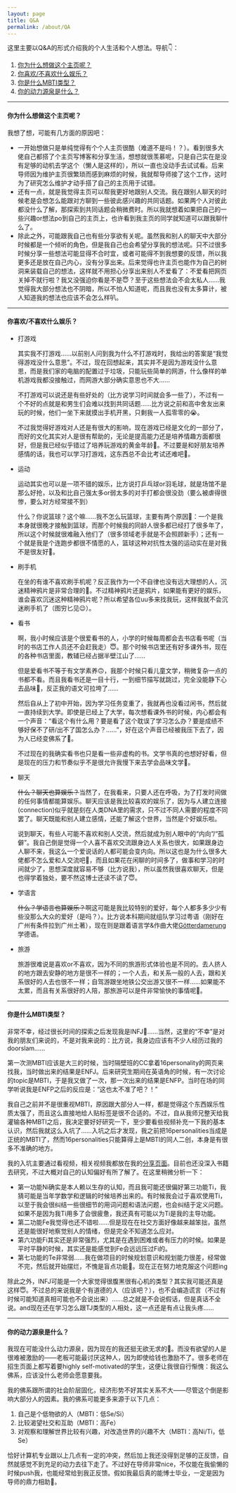 ```yaml
---
layout: page
title: Q&A
permalink: /about/QA
---
```


这里主要以Q&A的形式介绍我的个人生活和个人想法。导航👇：

1. [你为什么想做这个主页呢？](#你为什么想做这个主页呢)
2. [你喜欢/不喜欢什么娱乐？](#你喜欢不喜欢什么娱乐)
3. [你是什么MBTI类型？](#你是什么mbti类型)
4. [你的动力源泉是什么？](#你的动力源泉是什么)

---

#### 你为什么想做这个主页呢？

我想了想，可能有几方面的原因吧：

- 一开始想做只是单纯觉得有个个人主页很酷（难道不是吗！？）。看到很多大佬自己都搭了个主页写博客和分享生活，想想就很羡慕呢，只是自己实在是没有足够的动机去学这个（懒人是这样的），所以一直也没动手去试试看。后来导师因为维护主页很繁琐而感到麻烦的时候，我就帮导师接了这个工作，这时为了研究怎么维护才动手搭了自己的主页用于试错。
- 还有一点，就是我觉得主页可以帮我更好地跟别人交流。我在跟别人聊天的时候老是会想怎么能跟对方聊到一些彼此感兴趣的共同话题。如果两个人对彼此都没什么了解，那探索到共同话题会稍微费时。所以我就想着如果把自己的一些兴趣or想法po到自己的主页上，也许看到我主页的同学就知道可以跟我聊什么了。
- 除此之外，可能跟我自己也有些分享欲有关呢。虽然我和别人的聊天中大部分时候都是一个倾听的角色，但是我自己也会希望分享我的想法呢。只不过很多时候分享一些想法可能显得不合时宜，或者可能得不到我想要的反馈，所以我更多还是放在自己内心，没有分享出来。后来觉得也许主页也能作为自己的树洞来装载自己的想法，这样就不用担心分享出来别人不爱看了：不爱看把网页关掉不就行啦？我又没强迫你看是不是😇？至于这些想法会不会太私人……我觉得我大部分想法也不阴暗，所以不怕人知道呢，而且我也没有太多算计，被人知道我的想法也应该不会怎么样叭。

---

#### 你喜欢/不喜欢什么娱乐？

- 打游戏

  其实我不打游戏……以前别人问到我为什么不打游戏时，我给出的答案是“我觉得游戏没什么意思”。不过，现在回想起来，其实并不是因为游戏没什么意思，而是我们家的电脑的配置过于垃圾，只能玩些简单的网游，什么像样的单机游戏我都没接触过，而网游大部分确实意思也不大……

  不打游戏可以说还是有些好处的（比方说学习时间就会多一些了），不过有一个不好的点就是和男生们会难以找到共同话题……比方说之前和高中舍友出来玩的时候，他们一坐下来就摸出手机开黑，只剩我一人孤零零的😭。

  不过我觉得好游戏对人还是有很大的影响，现在游戏已经是文化的一部分了，而好的文化其实对人是很有帮助的，无论是提高能力还是培养情趣方面都很好，但是我已经似乎错过了培养玩游戏的黄金年龄🥺。不过要是和好朋友培养感情的话，我也可以学习打游戏，这东西总不会比考试还难吧🧐。

- 运动

  运动其实也可以是一项不错的娱乐，比方说打乒乓球or羽毛球，就是场馆不是那么好抢，以及和比自己强太多or弱太多的对手打都会很没劲（要么被虐得很惨，要么对方经常接不到）

  什么？你说篮球？这个嘛……我不怎么玩篮球，主要有两个原因🧐：一个是我本身就很晚才接触到篮球，而那个时候我的同龄人很多都已经打了很多年了，所以这个时候就很难融入他们了（很多领域老手就是不会照顾新手）；还有一个就是我是个连跑步都很不情愿的人，篮球这种对抗性太强的运动实在是对我不是很友好🥲。

- 刷手机

  在坐的有谁不喜欢刷手机呢？反正我作为一个不自律也没有远大理想的人，沉迷精神鸦片是非常合理的🥲。不过精神鸦片还是鸦片，如果能有更好的娱乐，谁会喜欢沉迷这种精神鸦片呢？所以希望各位uu多来找我玩，这样我就不会沉迷刷手机了（图穷匕见😉）。

- 看书

  啊，我小时候应该是个很爱看书的人，小学的时候每周都会去书店看书呢（当时的书店工作人员还不会赶我走）😇。那个时候书店里还有好多课外书，现在的各种书店里面，教辅已经占据半壁江山了……

  但是爱看书不等于有文学素养🙃，我那个时候只看儿童文学，稍微复杂一点的书都不看。而且我看书还是一目十行，一到细节描写就跳过，完全没能静下心去品味🥲，反正我的语文可拉垮了……

  然后自从上了初中开始，因为学习任务变重了，我就再也没看过闲书，然后就一直持续到大学。即使是已经上了大学，每次想看课外书的时候，内心都会有一个声音：“看这个有什么用？要是看了这个耽误了学习怎么办？要是成绩不够好保不了研/出不了国怎么办？……”，好在这个声音已经被我压下去了，因为人已经变佛系了🫠。

  不过现在的我确实看书也只是看一些非虚构的书。文学书真的也想好好看，但是现在的压力和节奏似乎不是很允许我慢下来去学会品味文学🥺。

- 聊天

  ~~什么？聊天也算娱乐？~~当然了，在我看来，只要人还在呼吸，为了打发时间做的任何事情都能算娱乐。聊天应该是我比较喜欢的娱乐了，因为与人建立连接(connection)似乎就是刻在人类DNA里的需求，只不过不同人需要的程度不同罢了。聊天既能和别人建立感情，还能了解这个世界，当然是个好娱乐啦。

  说到聊天，有些人可能不喜欢和别人交流，然后就成为别人眼中的“内向”/“孤僻”。我自己倒是觉得一个人喜不喜欢交流跟身边人关系也很大，如果跟身边人聊不来，我这么一个爱说话的人都可能会变内向。所以这也是为什么很多大佬都不怎么爱和人交流吧🙂，而且如果花在闲聊的时间多了，做事和学习的时间就少了，思想深度就容易不够（比方说我），所以虽然我很喜欢聊天，但是也得学着独处，要不然这博士还读不读了😇。

- 学语言

  ~~什么？学语言也算娱乐？~~啊这可能是我比较特别的爱好，每个人都多多少少有些没那么大众的爱好（是吗？）。比方说本科期间就组队学习过粤语（刚好在广州有条件拉到广州土著），现在则是跟着语言学&作曲大佬[Götterdamerung](https://www.zhihu.com/people/wx3d61f0b2908f92a5)学德语。

- 旅游

  旅游很难说是喜欢or不喜欢，因为不同的旅游形式体验也是不同的。去人挤人的地方跟去安静的地方是很不一样的；一个人去，和关系一般的人去，跟和关系很好的人去也很不一样；自驾游跟坐地铁公交出游又很不一样……如果能不太累，而且有关系很好的人陪，那旅游可以是件非常愉快的事情呢🧐。

---

#### 你是什么MBTI类型？

非常不幸，经过很长时间的探索之后发现我是INFJ🫠……当然，这里的“不幸”是对我的朋友们来说的，不是对我来说的：比方说，我身边应该有不少人经历过我的doorslam……

第一次测MBTI应该是大三的时候，当时隔壁班的CC拿着16personality的网页来找我，当时做出来的结果是ENFJ。后来研究生期间在英语角的时候，有一次讨论的topic是MBTI，于是我又做了一次，那一次出来的结果是ENFP。当时在场的同学听说我是ENFP之后的反应是：“这也太不准了吧？！”

我自己之前并不是很重视MBTI，原因跟大部分人一样，都是觉得这个东西娱乐性质太强了，而且这么直接地给人贴标签是很不合适的。不过，自从我师兄整天给我灌输各种MBTI之后，我决定要好好研究一下，至少要看些视频补充一下我的基本认识，然后我就这么入坑了……入坑之后才发现，我之前把16personalities当成是正统的MBTI了，然而16personalities只能算得上是MBTI的同人二创，本身是有很多不准确的地方。

我的入坑主要通过看视频，相关视频我都放在我的[分享页面](/about/share/mbti)。目前也还没深入书籍去研究，不过大概对自己的认知偏好有所了解了。在这里稍微分析一下：

- 第一功能Ni确实是本人赖以生存的认知，而且我可能还很偏好第三功能Ti，我猜可能是当年学数学和逻辑的时候培养出来的。有时候我会过于喜欢使用Ti，以至于我会很纠结一些很细节的用词问题和语法问题，也会纠结于定义问题。如果不是因为我Ti用多了会很疲惫，我还真有可能以为Ti是我的主导功能。
- 第二功能Fe我觉得也还不错啦……但是现在在社交方面好像越来越笨拙，虽然还是能很好地察觉别人的情绪，但是完全不知道怎么应对。
- 第六功能Fi其实还是非常强烈，尤其是在遇到困难或者有压力的时候。如果是平时平静的时候，其实还是能感觉到Fe会远远压过Fi的。
- 第七功能的Te非常弱……我在做项目的时候规划意识和规划能力很差，经常做不完，然后就开始摆烂，不愧是盲点功能🫠。现在正在努力地克服这个问题ing

除此之外，INFJ可能是一个大家觉得很腹黑很有心机的类型？其实我可能还真是这样😇。不过总的来说我是个有道德的人（应该吧？），也不会编造谎言（不过有时候可能知道真相可能也不会说出来）……总之就是不会说假话，但是真话不全说。and现在还在学习怎么跟TJ类型的人相处，这一点还是有点让我头疼……

---

#### 你的动力源泉是什么？

我现在可能没什么动力源泉，因为现在的我还挺无欲无求的🫠。而没有欲望的人是很难被激励的——老板可能最讨厌这种人，因为即使给钱也激励不了。很多老师在招生页面上都写着要highly self-motivated的学生，这便让我很自行惭愧：我这么佛系，应该没什么老师会愿意要我。

我的佛系跟所谓的社会阶层固化，经济形势不好其实关系不大——尽管这个倒是影响大部分人的因素。我的佛系可能更多来源于以下几点：

1. 自己是个低物欲的人（MBTI：低Se/Si）
2. 比较渴望社交和互助（MBTI：高Fe）
3. 对观察和理解世界比较有兴趣，对改造世界的兴趣不大（MBTI：高Ni/Ti，低Se）

恰好计算机专业跟以上几点有一定的冲突，然后加上我还没得到足够的正反馈，自然就感觉不到充足的动力去往下走了。不过好在导师非常nice，不仅能在我偷懒的时候push我，也能经常给到我正反馈。假如我最后真的能博士毕业，一定是因为导师的鼎力相助🧐。